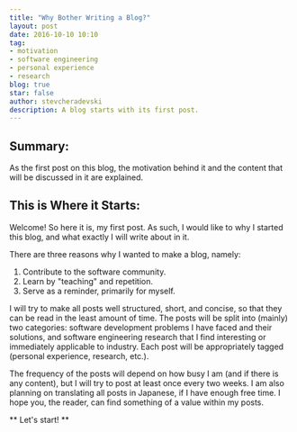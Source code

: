 ```yaml
---
title: "Why Bother Writing a Blog?"
layout: post
date: 2016-10-10 10:10
tag:
- motivation
- software engineering
- personal experience
- research
blog: true
star: false
author: stevcheradevski
description: A blog starts with its first post.
---
```


## Summary:

As the first post on this blog, the motivation behind it and the content that will be discussed in it are explained.

## This is Where it Starts:

Welcome! So here it is, my first post. As such, I would like to why I started this blog, and what exactly I will write about in it.

There are three reasons why I wanted to make a blog, namely:
1. Contribute to the software community.
2. Learn by "teaching" and repetition.
3. Serve as a reminder, primarily for myself.

I will try to make all posts well structured, short, and concise, so that they can be read in the least amount of time. The posts will be split into (mainly) two categories: software development problems I have faced and their solutions, and software engineering research that I find interesting or immediately applicable to industry. Each post will be appropriately tagged (personal experience, research, etc.).

The frequency of the posts will depend on how busy I am (and if there is any content), but I will try to post at least once every two weeks. I am also planning on translating all posts in Japanese, if I have enough free time. I hope you, the reader, can find something of a value within my posts.

** Let's start! **
